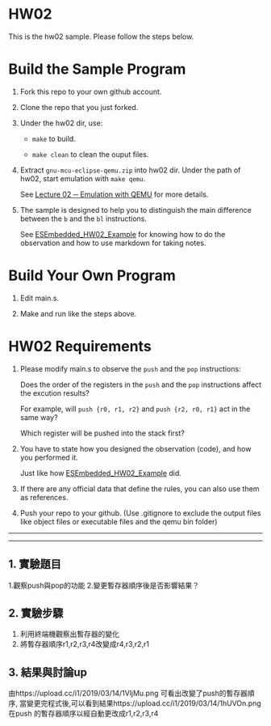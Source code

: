 HW02
===
This is the hw02 sample. Please follow the steps below.

# Build the Sample Program

1. Fork this repo to your own github account.

2. Clone the repo that you just forked.

3. Under the hw02 dir, use:

	* `make` to build.

	* `make clean` to clean the ouput files.

4. Extract `gnu-mcu-eclipse-qemu.zip` into hw02 dir. Under the path of hw02, start emulation with `make qemu`.

	See [Lecture 02 ─ Emulation with QEMU] for more details.

5. The sample is designed to help you to distinguish the main difference between the `b` and the `bl` instructions.  

	See [ESEmbedded_HW02_Example] for knowing how to do the observation and how to use markdown for taking notes.

# Build Your Own Program

1. Edit main.s.

2. Make and run like the steps above.

# HW02 Requirements

1. Please modify main.s to observe the `push` and the `pop` instructions:  

	Does the order of the registers in the `push` and the `pop` instructions affect the excution results?  

	For example, will `push {r0, r1, r2}` and `push {r2, r0, r1}` act in the same way?  

	Which register will be pushed into the stack first?

2. You have to state how you designed the observation (code), and how you performed it.  

	Just like how [ESEmbedded_HW02_Example] did.

3. If there are any official data that define the rules, you can also use them as references.

4. Push your repo to your github. (Use .gitignore to exclude the output files like object files or executable files and the qemu bin folder)

[Lecture 02 ─ Emulation with QEMU]: http://www.nc.es.ncku.edu.tw/course/embedded/02/#Emulation-with-QEMU
[ESEmbedded_HW02_Example]: https://github.com/vwxyzjimmy/ESEmbedded_HW02_Example

--------------------



--------------------

## 1. 實驗題目 
1.觀察push與pop的功能
2.變更暫存器順序後是否影響結果？
## 2. 實驗步驟
1. 利用終端機觀察出暫存器的變化
2. 將暫存器順序r1,r2,r3,r4改變成r4,r3,r2,r1
## 3. 結果與討論up
由https://upload.cc/i1/2019/03/14/1VljMu.png
可看出改變了push的暫存器順序,
當變更完程式後,可以看到結果https://upload.cc/i1/2019/03/14/1hUVOn.png
在push
的暫存器順序以經自動更改成r1,r2,r3,r4
